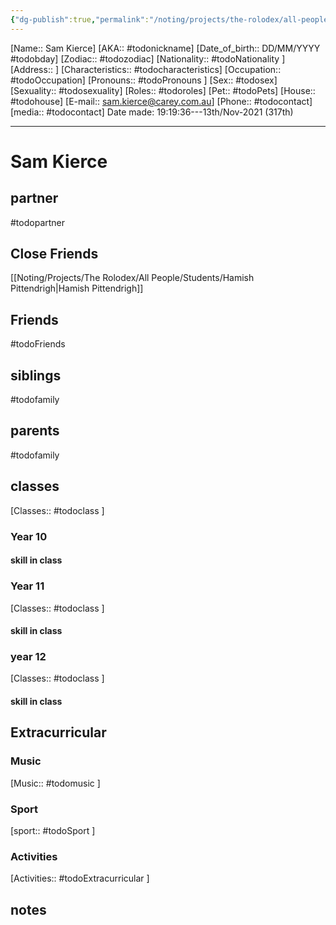 ```yaml
---
{"dg-publish":true,"permalink":"/noting/projects/the-rolodex/all-people/students/sam-kierce/","dgHomeLink":true,"dgPassFrontmatter":false}
---
```


[Name:: Sam Kierce]
[AKA:: #todonickname]
[Date_of_birth:: DD/MM/YYYY #todobday] 
[Zodiac:: #todozodiac] 
[Nationality:: #todoNationality ]
[Address:: ]
[Characteristics::  #todocharacteristics]
[Occupation:: #todoOccupation]
[Pronouns:: #todoPronouns ]
[Sex:: #todosex]
[Sexuality:: #todosexuality]
[Roles:: #todoroles]
[Pet:: #todoPets]
[House:: #todohouse]
[E-mail:: <sam.kierce@carey.com.au>]
[Phone:: #todocontact]
[media:: #todocontact]
Date made: 19:19:36---13th/Nov-2021 (317th) 

---
# Sam Kierce
## partner
#todopartner
## Close Friends
[[Noting/Projects/The Rolodex/All People/Students/Hamish Pittendrigh|Hamish Pittendrigh]]
## Friends
#todoFriends
## siblings
#todofamily
## parents
#todofamily
## classes
[Classes:: #todoclass ]
### Year 10
#### skill in class
### Year 11
[Classes:: #todoclass ]
#### skill in class
### year 12
[Classes:: #todoclass ]
#### skill in class
## Extracurricular
### Music
[Music:: #todomusic ]
### Sport
[sport:: #todoSport ]
### Activities
[Activities:: #todoExtracurricular ]
## notes
